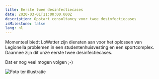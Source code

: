 ```yaml
---
title: Eerste twee desinfectiecases
date: 2020-03-01T11:00:00.000Z
description: Opstart consultancy voor twee desinfectiecases
isMilestone: false
lang: nl
---
```

Momenteel biedt LoWatter zijn diensten aan voor het oplossen van Legionella problemen in een studentenhuisvesting en een sportcomplex. Daarmee zijn dit onze eerste twee desinfectiecases.

Dat er nog veel mogen volgen ;-)

![](/uploads/photobyalexanderlondoñoonunsplash.jpg "Foto ter illustratie")